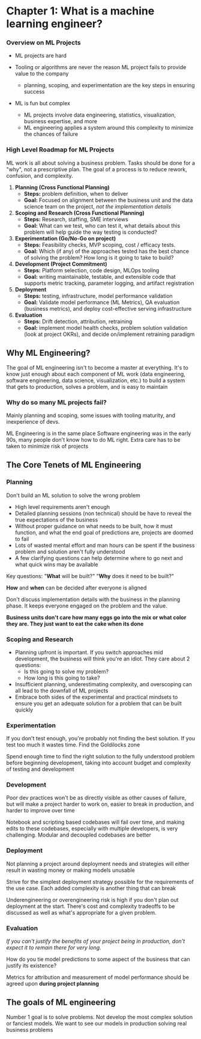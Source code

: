 # Chapter 1: What is a machine learning engineer?

### Overview on ML Projects

- ML projects are hard
- Tooling or algorithms are never the reason ML project fails to provide value to the company
  - planning, scoping, and experimentation are the key steps in ensuring success

- ML is fun but complex
  - ML projects involve data engineering, statistics, visualization, business expertise, and more
  - ML engineering applies a system around this complexity to minimize the chances of failure

### High Level Roadmap for ML Projects

ML work is all about solving a business problem. Tasks should be done for a "why", not a prescriptive plan. The goal of a process is to reduce rework, confusion, and complexity.

1. **Planning (Cross Functional Planning)**
    - **Steps:** problem definition, when to deliver
    - **Goal:** Focused on alignment between the business unit and the data science team on the project, *not the implementation details*
2. **Scoping and Research (Cross Functional Planning)**
    - **Steps:** Research, staffing, SME interviews
    - **Goal:** What can we test, who can test it, what details about this problem will help guide the way testing is conducted?
3. **Experimentation (Go/No-Go on project)**
    - **Steps:** Feasibility checks, MVP scoping, cost / efficacy tests.
    - **Goal:** Which (if any) of the approaches tested has the best chance of solving the problem? How long is it going to take to build?
4. **Development (Project Commitment)**
    - **Steps:** Platform selection, code design, MLOps tooling
    - **Goal:** writing maintainable, testable, and extensible code that supports metric tracking, parameter logging, and artifact registration
5. **Deployment**
    - **Steps:** testing, infrastructure, model performance validation
    - **Goal:** Validate model performance (ML Metrics), QA evaluation (business metrics), and deploy cost-effective serving infrastructure
6. **Evaluation**
    - **Steps:** Drift detection, attribution, retraining
    - **Goal:** implement model health checks, problem solution validation (look at project OKRs), and decide on/implement retraining paradigm

## Why ML Engineering?

The goal of ML engineering isn't to become a master at everything. It's to know just enough about each component of ML work (data engineering, software engineering, data science, visualization, etc.) to build a system that gets to production, solves a problem, and is easy to maintain  

### Why do so many ML projects fail?

Mainly planning and scoping, some issues with tooling maturity, and inexperience of devs.

ML Engineering is in the same place Software engineering was in the early 90s, many people don't know how to do ML right. Extra care has to be taken to minimize risk of projects

## The Core Tenets of ML Engineering

### Planning

Don't build an ML solution to solve the wrong problem

- High level requirements aren't enough
- Detailed planning sessions (non technical) should be have to reveal the true expectations of the business
- Without proper guidance on what needs to be built, how it must function, and what the end goal of predictions are, projects are doomed to fail
- Lots of wasted mental effort and man hours can be spent if the business problem and solution aren't fully understood
- A few clarifying questions can help determine where to go next and what quick wins may be available

Key questions: "**What** will be built?" "**Why** does it need to be built?"

**How** and **when** can be decided after everyone is aligned

Don't discuss implementation details with the business in the planning phase. It keeps everyone engaged on the problem and the value.

**Business units don't care how many eggs go into the mix or what color they are. They just want to eat the cake when its done**

### Scoping and Research

- Planning upfront is important. If you switch approaches mid development, the business will think you're an idiot. They care about 2 questions:  
  - Is this going to solve my problem?
  - How long is this going to take?
- Insufficient planning, underestimating complexity, and overscoping can all lead to the downfall of ML projects
- Embrace both sides of the experimental and practical mindsets to ensure you get an adequate solution for a problem that can be built quickly

### Experimentation

If you don't test enough, you're probably not finding the best solution. If you test too much it wastes time. Find the Goldilocks zone

Spend enough time to find the right solution to the fully understood problem before beginning development, taking into account budget and complexity of testing and development

### Development

Poor dev practices won't be as directly visible as other causes of failure, but will make a project harder to work on, easier to break in production, and harder to improve over time

Notebook and scripting based codebases will fail over time, and making edits to these codebases, especially with multiple developers, is very challenging. Modular and decoupled codebases are better

### Deployment

Not planning a project around deployment needs and strategies will either result in wasting money or making models unusable

Strive for the simplest deployment strategy possible for the requirements of the use case. Each added complexity is another thing that can break

Underengineering or overengineering risk is high if you don't plan out deployment at the start. There's cost and complexity tradeoffs to be discussed as well as what's appropriate for a given problem.

### Evaluation

*If you can't justify the benefits of your project being in production, don't expect it to remain there for very long.*

How do you tie model predictions to some aspect of the business that can justify its existence?

Metrics for attribution and measurement of model performance should be agreed upon **during project planning**

## The goals of ML engineering

Number 1 goal is to solve problems. Not develop the most complex solution or fanciest models. We want to see our models in production solving real business problems
